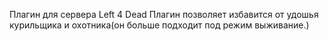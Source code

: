Плагин для сервера Left 4 Dead
Плагин позволяет избавится от удошья курильщика и охотника(он больше подходит под режим выживание.)
